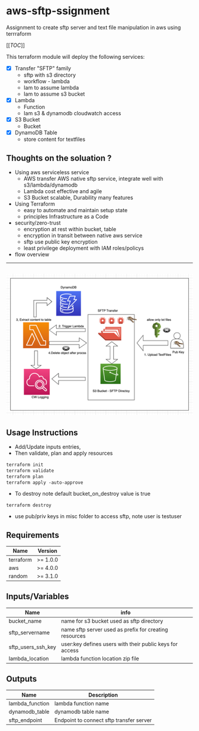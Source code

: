# aws-sftp-ssignment
Assignment to create sftp server and text file manipulation  in aws using terrraform 

[[_TOC_]]

This terraform module will deploy the following services:

- [x] Transfer "SFTP" family
    - sftp with s3 directory
    - workflow - lambda 
    - Iam to assume lambda
    - Iam to assume s3 bucket
- [x] Lambda
    - Function
    - Iam s3 & dynamodb cloudwatch access
- [x] S3 Bucket
    - Bucket
- [x] DynamoDB Table
    - store content for textfiles

## Thoughts on the soluation ?
- Using aws serviceless service
    - AWS transfer AWS native sftp service, integrate well with s3/lambda/dynamodb
    - Lambda cost effective and agile
    - S3 Bucket scalable, Durability many features
- Using Terraform 
    - easy to automate and maintain setup state 
    - principles Infrastructure as a Code 
- security/zero-trust
    - encryption at rest within bucket, table
    - encryption in transit between native aws service
    - sftp use public key encryption
    - least privilege deployment with IAM roles/policys
- flow overview 
---
![Alt overview](lambda/flow-overview.png)
---


## Usage Instructions
- Add/Update inputs entries, 
- Then validate, plan and apply resources
```
terraform init
terraform validate
terraform plan
terraform apply -auto-approve
```
- To destroy note default bucket_on_destroy value is true
```
terraform destroy
```
- use pub/priv keys in misc folder to access sftp, note user is testuser
## Requirements
| Name | Version |
|------|---------|
| terraform | >= 1.0.0 |
| aws | >= 4.0.0 |
| random | >= 3.1.0 |

## Inputs/Variables
| Name | info |
|------|---------|
| bucket_name | name for s3 bucket used as sftp directory |
| sftp_servername | name sftp server used as prefix for creating resources |
| sftp_users_ssh_key | user:key defines users with their public keys for access |
| lambda_location | lambda function location zip file |

## Outputs

| Name | Description |
|------|-------------|
| lambda_function | lambda function name |
| dynamodb_table | dynamodb table name |
| sftp_endpoint | Endpoint to connect sftp transfer server |


